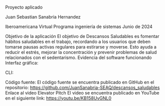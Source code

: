  


Proyecto aplicado





Juan Sebastian Sanabria Hernandez




Iberoamericana
 Virtual
Programa ingeniería de sistemas
Junio de 2024 



Objetivo de la aplicación
El objetivo de Descansos Saludables es fomentar hábitos saludables en el trabajo, recordando a los usuarios que deben tomarse pausas activas regulares para estirarse y moverse. Esto ayuda a reducir el estrés, mejorar la concentración y prevenir problemas de salud relacionados con el sedentarismo.
Evidencia del software funcionando
Interfaz gráfica:
 
 
 
CLI:
 
Código fuente:
El código fuente se encuentra publicado en GitHub en el repositorio: https://github.com/JuanSanabria-SEAQ/descansos_saludables
Enlace al video Elevator Pitch
El video se encuentra publicado en YouTube en el siguiente link: https://youtu.be/KB158UvGNL0


